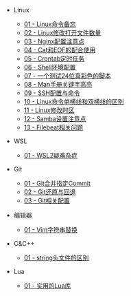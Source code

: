 - Linux
  - [01 - Linux命令备忘](Linux/Linux命令备忘.md)
  - [02 - Linux修改打开文件数量](Linux/Linux修改打开文件数量.md)
  - [03 - Nginx配置注意点](Linux/Nginx配置注意点.md)
  - [04 - Cat和EOF的配合使用](Linux/cat和EOF的配合使用.md)
  - [05 - Crontab定时任务](Linux/crontab定时任务.md)
  - [06 - Shell环境配置](Linux/shell环境配置.md)
  - [07 - 一个测试24位真彩色的脚本](Linux/一个测试24位真彩色的脚本.md)
  - [08 - Man手册关键字高亮](Linux/Man手册关键字高亮.md)
  - [09 - SSH配置与命令](Linux/SSH配置与命令.md)
  - [10 - Linux命令单横线和双横线的区别](Linux/Linux命令单横线和双横线的区别.md)
  - [11 - Linux修改时区](Linux/Linux修改时区.md)
  - [12 - Samba设置注意点](Linux/Samba设置注意点.md)
  - [13 - Filebeat相关问题](Linux/Filebeat相关问题.md)

- WSL
  - [01 - WSL2疑难杂症](WSL/WSL2疑难杂症.md)

- Git
  - [01 - Git合并指定Commit](Git/Git合并指定commit.md)
  - [02 - Git还原与回退](Git/Git还原与回退.md)
  - [03 - Git相关配置](Git/Git相关配置.md)

- 编辑器
  - [01 - Vim字符串替换](编辑器/Vim字符串替换.md)

- C&C++
  - [01 - string头文件的区别](C&C++/string头文件的区别.md)

- Lua
  - [01 - 实用的Lua库](Lua/实用的Lua库.md)